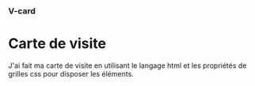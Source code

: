 ### V-card

# **Carte de visite**

J'ai fait ma carte de visite en utilisant le langage html et les propriétés de grilles css pour disposer les éléments. 
